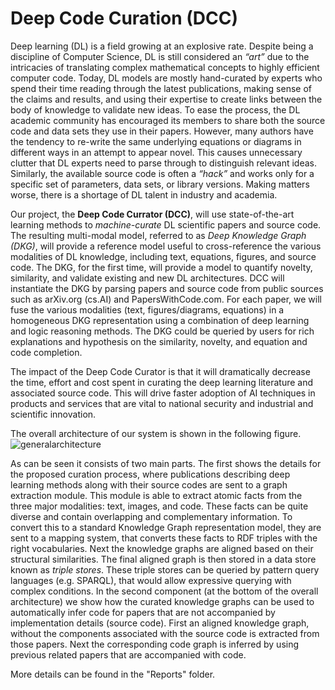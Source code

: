# Deep Code Curation (DCC)

Deep learning (DL) is a field growing at an explosive rate. Despite being a discipline of Computer Science, DL is still considered an *“art”* due to the intricacies of translating complex mathematical concepts to highly efficient computer code. Today, DL models are mostly hand-curated by experts who spend their time reading through the latest publications, making sense of the claims and results, and using their expertise to create links between the body of knowledge to validate new ideas. To ease the process, the DL academic community has encouraged its members to share both the source code and data sets they use in their papers. However, many authors have the tendency to re-write the same underlying equations or diagrams in different ways in an attempt to appear novel. This causes unnecessary clutter that DL experts need to parse through to distinguish relevant ideas. Similarly, the available source code is often a *“hack”* and works only for a specific set of parameters, data sets, or library versions. Making matters worse, there is a shortage of DL talent in industry and academia. 

Our project, the **Deep Code Currator (DCC)**, will use state-of-the-art learning methods to *machine-curate* DL scientific papers and source code. The resulting multi-modal model, referred to as *Deep Knowledge Graph (DKG)*, will provide a reference model useful to cross-reference the various modalities of DL knowledge, including text, equations, figures, and source code. The DKG, for the first time, will provide a model to quantify novelty, similarity, and validate existing and new DL architectures. DCC will instantiate the DKG by parsing papers and source code from public sources such as arXiv.org (cs.AI) and PapersWithCode.com. For each paper, we will fuse the various modalities (text, figures/diagrams, equations) in a homogeneous DKG representation using a combination of deep learning and logic reasoning methods. The DKG could be queried by users for rich explanations and hypothesis on the similarity, novelty, and equation and code completion.

The impact of the Deep Code Curator is that it will dramatically decrease the time, effort and cost spent in curating the deep learning literature and associated source code. This will drive faster adoption of AI techniques in products and services that are vital to national security and industrial and scientific innovation. 

The overall architecture of our system is shown in the following figure. 
![generalarchitecture](https://user-images.githubusercontent.com/48071735/53749388-41f23980-3e75-11e9-8eca-9c31fc7ce9b1.png)

As can be seen it consists of two main parts. The first shows the details for the proposed curation process, where publications describing deep learning methods along with their source codes are sent to a graph extraction module. This module is able to extract atomic facts from the three major modalities: text, images, and code. These facts can be quite diverse and contain overlapping and complementary information. To convert this to a standard Knowledge Graph representation model, they are sent to a mapping system, that converts these facts to RDF triples with the right vocabularies. Next the knowledge graphs are aligned based on their structural similarities. The final aligned graph is then stored in a data store known as *triple stores*. These triple stores can be queried by pattern query languages (e.g. SPARQL), that would allow expressive querying with complex conditions. 
In the second component (at the bottom of the overall architecture) we show how the curated knowledge graphs can be used to automatically infer code for papers that are not accompanied by implementation details (source code). First an aligned knowledge graph, without the components associated with the source code is extracted from those papers. Next the corresponding code graph is inferred by using previous related papers that are accompanied with code. 

More details can be found in the "Reports" folder.
